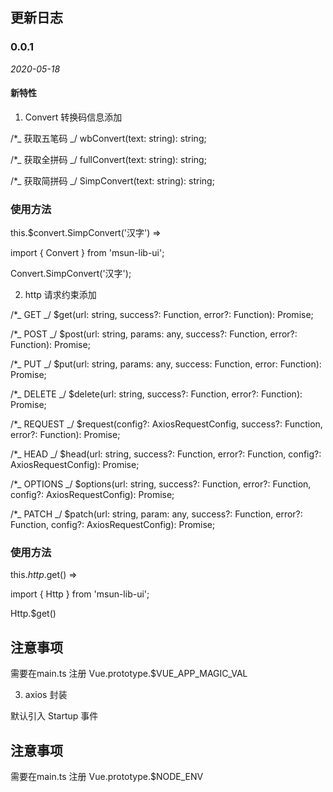 ## 更新日志

### 0.0.1

_2020-05-18_

#### 新特性

1. Convert 转换码信息添加

/\*_ 获取五笔码 _/ 
wbConvert(text: string): string;

/\*_ 获取全拼码 _/ 
fullConvert(text: string): string;

/\*_ 获取简拼码 _/ 
SimpConvert(text: string): string;

### 使用方法

this.$convert.SimpConvert('汉字') =>

import { Convert } from 'msun-lib-ui';

Convert.SimpConvert('汉字');

2. http 请求约束添加

/\*_ GET _/ 
$get(url: string, success?: Function, error?: Function): Promise<any>;

/\*_ POST _/ 
$post(url: string, params: any, success?: Function, error?: Function): Promise<any>;

/\*_ PUT _/ 
$put(url: string, params: any, success: Function, error: Function): Promise<any>;

/\*_ DELETE _/ 
$delete(url: string, success?: Function, error?: Function): Promise<any>;

/\*_ REQUEST _/ 
$request(config?: AxiosRequestConfig, success?: Function, error?: Function): Promise<any>;

/\*_ HEAD _/ 
$head(url: string, success?: Function, error?: Function, config?: AxiosRequestConfig): Promise<any>;

/\*_ OPTIONS _/ 
$options(url: string, success?: Function, error?: Function, config?: AxiosRequestConfig): Promise<any>;

/\*_ PATCH _/ 
$patch(url: string, param: any, success?: Function, error?: Function, config?: AxiosRequestConfig): Promise<any>;

### 使用方法

this.$http.$get() => 

import { Http } from 'msun-lib-ui';

Http.$get() 

## 注意事项 

需要在main.ts 注册 Vue.prototype.$VUE_APP_MAGIC_VAL

3. axios 封装

默认引入 Startup 事件

## 注意事项 

需要在main.ts 注册 Vue.prototype.$NODE_ENV

